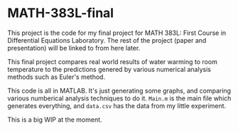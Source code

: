 # MATH-383L-final
This project is the code for my final project for MATH 383L: First Course in Differential Equations Laboratory. The rest of the project (paper and presentation) will be linked to from here later.

This final project compares real world results of water warming to room temperature to the predictions genered by various numerical analysis methods such as Euler's method.

This code is all in MATLAB. It's just generating some graphs, and comparing various numberical analysis techniques to do it. `Main.m` is the main file which generates everything, and `data.csv` has the data from my little experiment.

This is a big WIP at the moment.
